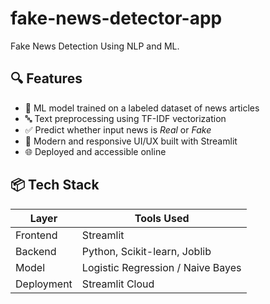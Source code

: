 # fake-news-detector-app
Fake News Detection Using NLP and ML.

## 🔍 Features

- 🧠 ML model trained on a labeled dataset of news articles
- 🔤 Text preprocessing using TF-IDF vectorization
- ✅ Predict whether input news is *Real* or *Fake*
- 🎨 Modern and responsive UI/UX built with Streamlit
- 🌐 Deployed and accessible online


## 📦 Tech Stack

| Layer         | Tools Used                              |
|---------------|------------------------------------------|
| Frontend      | Streamlit                               |
| Backend       | Python, Scikit-learn, Joblib            |
| Model         | Logistic Regression / Naive Bayes        |
| Deployment    | Streamlit Cloud         

